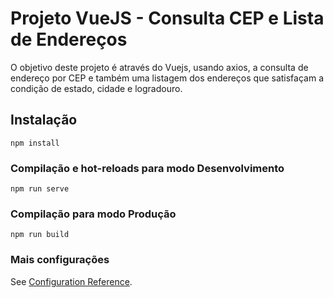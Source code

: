 # Projeto VueJS - Consulta CEP e Lista de Endereços

O objetivo deste projeto é através do Vuejs, usando axios, a consulta de endereço por CEP e também uma listagem dos endereços que satisfaçam a condição de estado, cidade e logradouro.


## Instalação
```
npm install
```

### Compilação e hot-reloads para modo Desenvolvimento
```
npm run serve
```

### Compilação para modo Produção
```
npm run build
```


### Mais configurações
See [Configuration Reference](https://cli.vuejs.org/config/).
